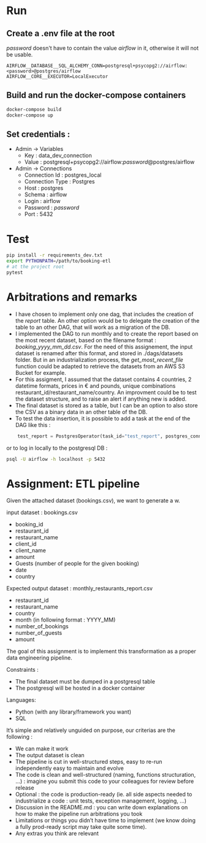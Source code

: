 # Run

## Create a .env file at the root
_password_ doesn't have to contain the value _airflow_ in it, otherwise it will not be usable.
```
AIRFLOW__DATABASE__SQL_ALCHEMY_CONN=postgresql+psycopg2://airflow:<password>@postgres/airflow
AIRFLOW__CORE__EXECUTOR=LocalExecutor
```

## Build and run the docker-compose containers
```bash
docker-compose build
docker-compose up
```

## Set credentials :

- Admin → Variables
    - Key : data_dev_connection
    - Value : postgresql+psycopg2://airflow:_password_@postgres/airflow
- Admin → Connections
    - Connection Id : postgres_local
    - Connection Type : Postgres
    - Host : postgres
    - Schema : airflow
    - Login : airflow
    - Password : _password_
    - Port : 5432

# Test
```bash
pip install -r requirements_dev.txt
export PYTHONPATH=/path/to/booking-etl
# at the project root
pytest
```

# Arbitrations and remarks
- I have chosen to implement only one dag, that includes the creation of the _report_ table. An other option would be to delegate the creation of the table to an other DAG, that will work as a migration of the DB.
- I implemented the DAG to run monthly and to create the report based on the most recent dataset, based on the filename format : _booking_yyyy_mm_dd.csv_. For the need of this assignement, the input dataset is renamed after this format, and stored in ./dags/datasets folder. But in an industrialization process, the _get_most_recent_file_ function could be adapted to retrieve the datasets from an AWS S3 Bucket for example.
- For this assigment, I assumed that the dataset contains 4 countries, 2 datetime formats, prices in € and pounds, unique combinations restaurant_id/restaurant_name/country. An improvment could be to test the dataset structure, and to raise an alert if anything new is added.
- The final dataset is stored as a table, but I can be an option to also store the CSV as a binary data in an other table of the DB.
- To test the data insertion, it is possible to add a task at the end of the DAG like this : 
```python 
    test_report = PostgresOperator(task_id="test_report", postgres_conn_id="postgres_local", trigger_rule=TriggerRule.ALL_DONE, sql="SELECT * FROM report LIMIT 20;")
```
or to log in locally to the postgresql DB : 
```bash 
psql -U airflow -h localhost -p 5432
```

Assignment: ETL pipeline
========================

Given the attached dataset (bookings.csv), we want to generate a w.

input dataset : bookings.csv

* booking_id
* restaurant_id
* restaurant_name
* client_id
* client_name
* amount
* Guests (number of people for the given booking)
* date
* country

Expected output dataset  : monthly_restaurants_report.csv

* restaurant_id
* restaurant_name
* country
* month (in following format : YYYY_MM)
* number_of_bookings
* number_of_guests
* amount

The goal of this assignment is to implement this transformation as a proper data engineering pipeline.

Constraints : 

* The final dataset must be dumped in a postgresql table
* The postgresql will be hosted in a docker container

Languages:

 * Python (with any library/framework you want)
 * SQL


It’s simple and relatively unguided on purpose, our criterias are the following : 

* We can make it work
* The output dataset is clean
* The pipeline is cut in well-structured steps, easy to re-run independently easy to maintain and evolve
* The code is clean and well-structured (naming, functions structuration, ...) : imagine you submit this code to your colleagues for review before release
* Optional : the code is production-ready (ie. all side aspects needed to industrialize a code : unit tests, exception management, logging, ...)
* Discussion in the README.md : you can write down explanations on how to make the pipeline run arbitrations you took 
* Limitations or things you didn’t have time to implement (we know doing a fully prod-ready script may take quite some time).
* Any extras you think are relevant

